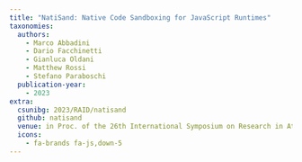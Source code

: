 ```yaml
---
title: "NatiSand: Native Code Sandboxing for JavaScript Runtimes"
taxonomies:
  authors:
    - Marco Abbadini
    - Dario Facchinetti
    - Gianluca Oldani
    - Matthew Rossi
    - Stefano Paraboschi
  publication-year:
    - 2023
extra:
  csunibg: 2023/RAID/natisand
  github: natisand
  venue: in Proc. of the 26th International Symposium on Research in Attacks, Intrusions and Defenses (RAID), Hong Kong, China, October 16-18, 2023
  icons:
    - fa-brands fa-js,down-5
---
```

